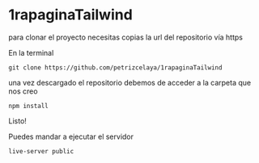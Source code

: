 # 1rapaginaTailwind

para clonar el proyecto necesitas copias la url del repositorio vía https

En la terminal

`git clone https://github.com/petrizcelaya/1rapaginaTailwind`

una vez descargado el repositorio debemos de acceder a la carpeta que nos creo

`npm install`

Listo!

Puedes mandar a ejecutar el servidor

`live-server public`
